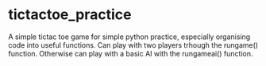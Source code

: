 # tictactoe_practice

A simple tictac toe game for simple python practice, especially organising code into useful functions.
Can play with two players trhough the rungame() function.
Otherwise can play with a basic AI with the rungameai() function.
